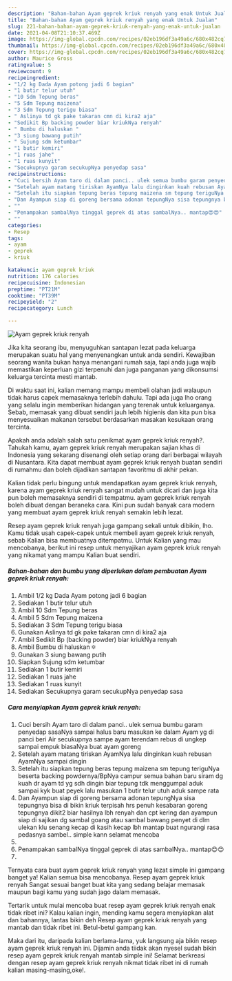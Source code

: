 ```yaml
---
description: "Bahan-bahan Ayam geprek kriuk renyah yang enak Untuk Jualan"
title: "Bahan-bahan Ayam geprek kriuk renyah yang enak Untuk Jualan"
slug: 221-bahan-bahan-ayam-geprek-kriuk-renyah-yang-enak-untuk-jualan
date: 2021-04-08T21:10:37.469Z
image: https://img-global.cpcdn.com/recipes/02eb196df3a49a6c/680x482cq70/ayam-geprek-kriuk-renyah-foto-resep-utama.jpg
thumbnail: https://img-global.cpcdn.com/recipes/02eb196df3a49a6c/680x482cq70/ayam-geprek-kriuk-renyah-foto-resep-utama.jpg
cover: https://img-global.cpcdn.com/recipes/02eb196df3a49a6c/680x482cq70/ayam-geprek-kriuk-renyah-foto-resep-utama.jpg
author: Maurice Gross
ratingvalue: 5
reviewcount: 9
recipeingredient:
- "1/2 kg Dada Ayam potong jadi 6 bagian"
- "1 butir telur utuh"
- "10 Sdm Tepung beras"
- "5 Sdm Tepung maizena"
- "3 Sdm Tepung terigu biasa"
- " Aslinya td gk pake takaran cmn di kira2 aja"
- "Sedikit Bp backing powder biar kriukNya renyah"
- " Bumbu di haluskan "
- "3 siung bawang putih"
- " Sujung sdm ketumbar"
- "1 butir kemiri"
- "1 ruas jahe"
- "1 ruas kunyit"
- "Secukupnya garam secukupNya penyedap sasa"
recipeinstructions:
- "Cuci bersih Ayam taro di dalam panci.. ulek semua bumbu garam penyedap sasaNya sampai halus baru masukan ke dalam Ayam yg di panci beri Air secukupnya sampe ayam terendam rebus di ungkep sampai empuk biasaNya buat ayam goreng"
- "Setelah ayam matang tiriskan AyamNya lalu dinginkan kuah rebusan AyamNya sampai dingin"
- "Setelah itu siapkan tepung beras tepung maizena sm tepung teriguNya beserta backing powdernya/BpNya campur semua bahan baru siram dg kuah dr ayam td yg sdh dingin biar tepung tdk menggumpal aduk sampai kyk buat peyek lalu masukan 1 butir telur utuh aduk sampe rata"
- "Dan Ayampun siap di goreng bersama adonan tepungNya sisa tepungnya bisa di bikin kriuk terpisah hrs penuh kesabaran goreng tepungnya dikit2 biar hasilnya lbh renyah dan cpt kering dan ayampun siap di sajikan dg sambal goang atau sambal bawang penyet di dlm ulekan klu senang kecap di kasih kecap lbh mantap buat ngurangi rasa pedasnya sambel.. simple kann selamat mencoba"
- ""
- "Penampakan sambalNya tinggal geprek di atas sambalNya.. mantap😍😍"
- ""
categories:
- Resep
tags:
- ayam
- geprek
- kriuk

katakunci: ayam geprek kriuk 
nutrition: 176 calories
recipecuisine: Indonesian
preptime: "PT21M"
cooktime: "PT39M"
recipeyield: "2"
recipecategory: Lunch

---
```



![Ayam geprek kriuk renyah](https://img-global.cpcdn.com/recipes/02eb196df3a49a6c/680x482cq70/ayam-geprek-kriuk-renyah-foto-resep-utama.jpg)

Jika kita seorang ibu, menyuguhkan santapan lezat pada keluarga merupakan suatu hal yang menyenangkan untuk anda sendiri. Kewajiban seorang  wanita bukan hanya menangani rumah saja, tapi anda juga wajib memastikan keperluan gizi terpenuhi dan juga panganan yang dikonsumsi keluarga tercinta mesti mantab.

Di waktu  saat ini, kalian memang mampu membeli olahan jadi walaupun tidak harus capek memasaknya terlebih dahulu. Tapi ada juga lho orang yang selalu ingin memberikan hidangan yang terenak untuk keluarganya. Sebab, memasak yang dibuat sendiri jauh lebih higienis dan kita pun bisa menyesuaikan makanan tersebut berdasarkan masakan kesukaan orang tercinta. 



Apakah anda adalah salah satu penikmat ayam geprek kriuk renyah?. Tahukah kamu, ayam geprek kriuk renyah merupakan sajian khas di Indonesia yang sekarang disenangi oleh setiap orang dari berbagai wilayah di Nusantara. Kita dapat membuat ayam geprek kriuk renyah buatan sendiri di rumahmu dan boleh dijadikan santapan favoritmu di akhir pekan.

Kalian tidak perlu bingung untuk mendapatkan ayam geprek kriuk renyah, karena ayam geprek kriuk renyah sangat mudah untuk dicari dan juga kita pun boleh memasaknya sendiri di tempatmu. ayam geprek kriuk renyah boleh dibuat dengan beraneka cara. Kini pun sudah banyak cara modern yang membuat ayam geprek kriuk renyah semakin lebih lezat.

Resep ayam geprek kriuk renyah juga gampang sekali untuk dibikin, lho. Kamu tidak usah capek-capek untuk membeli ayam geprek kriuk renyah, sebab Kalian bisa membuatnya ditempatmu. Untuk Kalian yang mau mencobanya, berikut ini resep untuk menyajikan ayam geprek kriuk renyah yang nikamat yang mampu Kalian buat sendiri.

<!--inarticleads1-->

##### Bahan-bahan dan bumbu yang diperlukan dalam pembuatan Ayam geprek kriuk renyah:

1. Ambil 1/2 kg Dada Ayam potong jadi 6 bagian
1. Sediakan 1 butir telur utuh
1. Ambil 10 Sdm Tepung beras
1. Ambil 5 Sdm Tepung maizena
1. Sediakan 3 Sdm Tepung terigu biasa
1. Gunakan  Aslinya td gk pake takaran cmn di kira2 aja
1. Ambil Sedikit Bp (backing powder) biar kriukNya renyah
1. Ambil  Bumbu di haluskan 🔯
1. Gunakan 3 siung bawang putih
1. Siapkan  Sujung sdm ketumbar
1. Sediakan 1 butir kemiri
1. Sediakan 1 ruas jahe
1. Sediakan 1 ruas kunyit
1. Sediakan Secukupnya garam secukupNya penyedap sasa




<!--inarticleads2-->

##### Cara menyiapkan Ayam geprek kriuk renyah:

1. Cuci bersih Ayam taro di dalam panci.. ulek semua bumbu garam penyedap sasaNya sampai halus baru masukan ke dalam Ayam yg di panci beri Air secukupnya sampe ayam terendam rebus di ungkep sampai empuk biasaNya buat ayam goreng
1. Setelah ayam matang tiriskan AyamNya lalu dinginkan kuah rebusan AyamNya sampai dingin
1. Setelah itu siapkan tepung beras tepung maizena sm tepung teriguNya beserta backing powdernya/BpNya campur semua bahan baru siram dg kuah dr ayam td yg sdh dingin biar tepung tdk menggumpal aduk sampai kyk buat peyek lalu masukan 1 butir telur utuh aduk sampe rata
1. Dan Ayampun siap di goreng bersama adonan tepungNya sisa tepungnya bisa di bikin kriuk terpisah hrs penuh kesabaran goreng tepungnya dikit2 biar hasilnya lbh renyah dan cpt kering dan ayampun siap di sajikan dg sambal goang atau sambal bawang penyet di dlm ulekan klu senang kecap di kasih kecap lbh mantap buat ngurangi rasa pedasnya sambel.. simple kann selamat mencoba
1. 
1. Penampakan sambalNya tinggal geprek di atas sambalNya.. mantap😍😍
1. 




Ternyata cara buat ayam geprek kriuk renyah yang lezat simple ini gampang banget ya! Kalian semua bisa mencobanya. Resep ayam geprek kriuk renyah Sangat sesuai banget buat kita yang sedang belajar memasak maupun bagi kamu yang sudah jago dalam memasak.

Tertarik untuk mulai mencoba buat resep ayam geprek kriuk renyah enak tidak ribet ini? Kalau kalian ingin, mending kamu segera menyiapkan alat dan bahannya, lantas bikin deh Resep ayam geprek kriuk renyah yang mantab dan tidak ribet ini. Betul-betul gampang kan. 

Maka dari itu, daripada kalian berlama-lama, yuk langsung aja bikin resep ayam geprek kriuk renyah ini. Dijamin anda tiidak akan nyesel sudah bikin resep ayam geprek kriuk renyah mantab simple ini! Selamat berkreasi dengan resep ayam geprek kriuk renyah nikmat tidak ribet ini di rumah kalian masing-masing,oke!.


